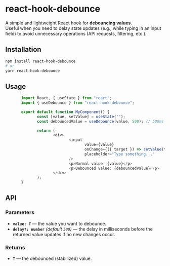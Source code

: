 # react-hook-debounce

A simple and lightweight React hook for **debouncing values**.  
Useful when you need to delay state updates (e.g., while typing in an input field) to avoid unnecessary operations (API requests, filtering, etc.).

## Installation

```bash
npm install react-hook-debounce
# or
yarn react-hook-debounce
```

## Usage

```typescript
       import React, { useState } from "react";
       import { useDebounce } from "react-hook-debounce";

       export default function MyComponent() {
              const [value, setValue] = useState("");
              const debouncedValue = useDebounce(value, 500); // 500ms delay

              return (
                     <div>
                            <input
                                   value={value}
                                   onChange={({ target }) => setValue(target.value)}
                                   placeholder="Type something..."
                            />
                            <p>Normal value: {value}</p>
                            <p>Debounced value: {debouncedValue}</p>
                     </div>
              );
       }
```

## API

### Parameters

- **`value: T`** — the value you want to debounce.  
- **`delay?: number`** *(default `500`)* — the delay in milliseconds before the returned value updates if no new changes occur.  

### Returns


- **`T`** — the debounced (stabilized) value.
